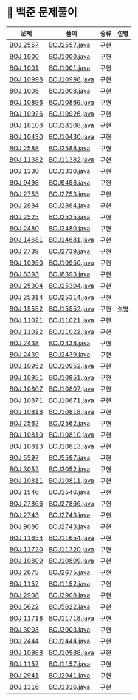 # 📍 백준 문제풀이

| 문제                                                 | 풀이             | 종류 | 설명                                    |
|----------------------------------------------------|----------------|----|---------------------------------------|
| [BOJ 2557](https://www.acmicpc.net/problem/2557)   | [BOJ2557.java](BOJ2557.java) | 구현 |                                       |
| [BOJ 1000](https://www.acmicpc.net/problem/1000)   | [BOJ1000.java](BOJ1000.java) | 구현 |                                       |
| [BOJ 1001](https://www.acmicpc.net/problem/1001)   | [BOJ1001.java](BOJ1001.java) | 구현 |                                       |
| [BOJ 10998](https://www.acmicpc.net/problem/10998) | [BOJ10998.java](BOJ10998.java) | 구현 |                                       |
| [BOJ 1008](https://www.acmicpc.net/problem/1008)   | [BOJ1008.java](BOJ1008.java) | 구현 |                                       |
| [BOJ 10896](https://www.acmicpc.net/problem/10896) | [BOJ10869.java](BOJ10869.java) | 구현 |                                       |
| [BOJ 10926](https://www.acmicpc.net/problem/10926) | [BOJ10926.java](BOJ10926.java) | 구현 |                                       |
| [BOJ 18108](https://www.acmicpc.net/problem/18108) | [BOJ18108.java](BOJ18108.java) | 구현 |                                       |
| [BOJ 10430](https://www.acmicpc.net/problem/10430) | [BOJ10430.java](BOJ10430.java) | 구현 |                                       |
| [BOJ 2588](https://www.acmicpc.net/problem/2588)   | [BOJ2588.java](BOJ2588.java) | 구현 |                                       |
| [BOJ 11382](https://www.acmicpc.net/problem/11382) | [BOJ11382.java](BOJ11382.java) | 구현 |                                       |
| [BOJ 1330](https://www.acmicpc.net/problem/1330)   | [BOJ1330.java](BOJ1330.java) | 구현 |                                       |
| [BOJ 9498](https://www.acmicpc.net/problem/9498)   | [BOJ9498.java](BOJ9498.java) | 구현 |                                       |
| [BOJ 2753](https://www.acmicpc.net/problem/2753)   | [BOJ2753.java](BOJ2753.java) | 구현 |                                       |
| [BOJ 2884](https://www.acmicpc.net/problem/2884)   | [BOJ2884.java](BOJ2884.java) | 구현 |                                       |
| [BOJ 2525](https://www.acmicpc.net/problem/2525)   | [BOJ2525.java](BOJ2525.java) | 구현 |                                       |
| [BOJ 2480](https://www.acmicpc.net/problem/2480)   | [BOJ2480.java](BOJ2480.java) | 구현 |                                       |
| [BOJ 14681](https://www.acmicpc.net/problem/14681) | [BOJ14681.java](BOJ14681.java) | 구현 |                                       |
| [BOJ 2739](https://www.acmicpc.net/problem/2739)   | [BOJ2739.java](BOJ2739.java) | 구현 |                                       |
| [BOJ 10950](https://www.acmicpc.net/problem/10950) | [BOJ10950.java](BOJ10950.java) | 구현 |                                       |
| [BOJ 8393](https://www.acmicpc.net/problem/18393)  | [BOJ8393.java](BOJ8393.java) | 구현 |                                       |
| [BOJ 25304](https://www.acmicpc.net/problem/25304) | [BOJ25304.java](BOJ25304.java)| 구현 |                                       |
| [BOJ 25314](https://www.acmicpc.net/problem/25314) | [BOJ25314.java](BOJ25314.java)| 구현 |                                       |
| [BOJ 15552](https://www.acmicpc.net/problem/15552) |[BOJ15552.java](BOJ15552.java) | 구현 | [설명](https://azelhhh.tistory.com/103) |
| [BOJ 11021](https://www.acmicpc.net/problem/11021) |[BOJ11021.java](BOJ11021.java) | 구현 |  |
| [BOJ 11022](https://www.acmicpc.net/problem/11022) |[BOJ11022.java](BOJ11022.java) | 구현 |  |
| [BOJ 2438](https://www.acmicpc.net/problem/2438)   |[BOJ2438.java](BOJ2438.java) | 구현 |  |
| [BOJ 2439](https://www.acmicpc.net/problem/2439)   |[BOJ2439.java](BOJ2439.java)| 구현 |  |
| [BOJ 10952](https://www.acmicpc.net/problem/10952) |[BOJ10952.java](BOJ10952.java)| 구현 |  |
| [BOJ 10951](https://www.acmicpc.net/problem/10951) |[BOJ10951.java](BOJ10951.java)| 구현 |  |
| [BOJ 10807](https://www.acmicpc.net/problem/10807) |[BOJ10807.java](BOJ10807.java)| 구현 |  |
| [BOJ 10871](https://www.acmicpc.net/problem/10871) |[BOJ10871.java](BOJ10871.java)| 구현 |  |
| [BOJ 10818](https://www.acmicpc.net/problem/10818) |[BOJ10818.java](BOJ10818.java)| 구현 |  |
| [BOJ 2562](https://www.acmicpc.net/problem/2562)   |[BOJ2562.java](BOJ2562.java)| 구현 |  |
| [BOJ 10810](https://www.acmicpc.net/problem/10810) |[BOJ10810.java](BOJ10810.java)| 구현 |  |
| [BOJ 10813](https://www.acmicpc.net/problem/10813) |[BOJ10813.java](BOJ10813.java)| 구현 |  |
| [BOJ 5597](https://www.acmicpc.net/problem/5597)   |[BOJ5597.java](BOJ5597.java)| 구현 |  |
| [BOJ 3052](https://www.acmicpc.net/problem/3052)   |[BOJ3052.java](BOJ3052.java)| 구현 |  |
| [BOJ 10811](https://www.acmicpc.net/problem/10811) |[BOJ10811.java](BOJ10811.java)| 구현 |  |
| [BOJ 1546](https://www.acmicpc.net/problem/1546)   |[BOJ1546.java](BOJ1546.java)| 구현 |  |
| [BOJ 27866](https://www.acmicpc.net/problem/27866) |[BOJ27866.java](BOJ27866.java)| 구현 |  |
| [BOJ 2743](https://www.acmicpc.net/problem/2743)   |[BOJ2743.java](BOJ2743.java)| 구현 |  |
| [BOJ 9086](https://www.acmicpc.net/problem/9086)   |[BOJ2743.java](BOJ2743.java)| 구현 |  |
| [BOJ 11654](https://www.acmicpc.net/problem/11654) |[BOJ11654.java](BOJ11654.java)| 구현 |  |
| [BOJ 11720](https://www.acmicpc.net/problem/11720) |[BOJ11720.java](BOJ11720.java)| 구현 |  |
| [BOJ 10809](https://www.acmicpc.net/problem/10809) |[BOJ10809.java](BOJ10809.java)| 구현 |  |
| [BOJ 2675](https://www.acmicpc.net/problem/2675)   |[BOJ2675.java](BOJ2675.java)| 구현 |  |
| [BOJ 1152](https://www.acmicpc.net/problem/1152)   |[BOJ1152.java](BOJ1152.java)| 구현 |  |
| [BOJ 2908](https://www.acmicpc.net/problem/2908)   |[BOJ2908.java](BOJ2908.java)| 구현 |  |
| [BOJ 5622](https://www.acmicpc.net/problem/5622)   |[BOJ5622.java](BOJ5622.java)| 구현 |  |
| [BOJ 11718](https://www.acmicpc.net/problem/11718) |[BOJ11718.java](BOJ11718.java)| 구현 |  |
| [BOJ 3003](https://www.acmicpc.net/problem/3003)   |[BOJ3003.java](BOJ3003.java)| 구현 |  |
| [BOJ 2444](https://www.acmicpc.net/problem/2444)   |[BOJ2444.java](BOJ2444.java)| 구현 |  |
| [BOJ 10988](https://www.acmicpc.net/problem/10988) |[BOJ10988.java](BOJ10988.java)| 구현 |  |
| [BOJ 1157](https://www.acmicpc.net/problem/1157)   |[BOJ1157.java](BOJ1157.java)| 구현 |  |
| [BOJ 2941](https://www.acmicpc.net/problem/2941)   |[BOJ2941.java](BOJ2941.java)| 구현 |  |
| [BOJ 1316](https://www.acmicpc.net/problem/1316)   |[BOJ1316.java](BOJ1316.java)| 구현 |  |





